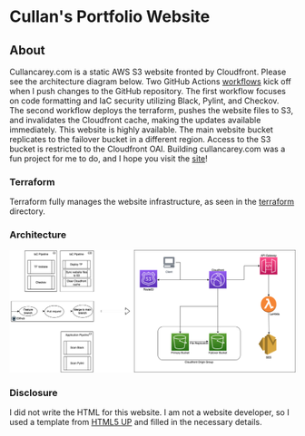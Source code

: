 # Cullan's Portfolio Website

## About
Cullancarey.com is a static AWS S3 website fronted by Cloudfront. Please see the architecture diagram below. Two GitHub Actions [workflows](.github/workflows) kick off when I push changes to the GitHub repository. The first workflow focuses on code formatting and IaC security utilizing Black, Pylint, and Checkov. The second workflow deploys the terraform, pushes the website files to S3, and invalidates the Cloudfront cache, making the updates available immediately. This website is highly available. The main website bucket replicates to the failover bucket in a different region. Access to the S3 bucket is restricted to the Cloudfront OAI. Building cullancarey.com was a fun project for me to do, and I hope you visit the [site](https://www.cullancarey.com)!


### Terraform
Terraform fully manages the website infrastructure, as seen in the [terraform](./terraform) directory.


### Architecture
![Architecture](./src/main/images/cullancarey-website-architecture.png)


### Disclosure
I did not write the HTML for this website. I am not a website developer, so I used a template from [HTML5 UP](http://html5up.net) and filled in the necessary details.
